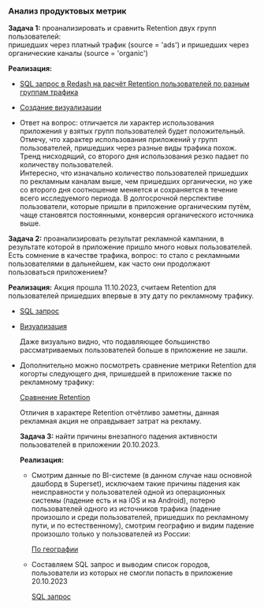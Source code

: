 ###  Анализ продуктовых метрик
**Задача 1:**    проанализировать и сравнить Retention двух групп пользователей:   
пришедших через платный трафик (source = 'ads') и пришедших через органические каналы (source = 'organic')   
 
**Реализация:**   
- [SQL запрос в Redash на расчёт Retention пользователей по разным группам трафика](https://github.com/Vitochkasonik/Simulator_analitik/blob/main/Product_metrics/Retention_2023_10_10.jpg)  
- [Создание визуализации](https://github.com/Vitochkasonik/Simulator_analitik/blob/main/Product_metrics/Retention_2023_10_10_chart.jpg)     
    
- Ответ на вопрос: отличается ли характер использования приложения у взятых групп пользователей будет положительный.    
    Отмечу, что характер использования приложений у групп пользователей, пришедших через разные виды трафика похож. Тренд нисходящий, со второго дня использования резко падает по количеству пользователей.    
    Интересно, что изначально количество пользователей пришедших по рекламным каналам выше, чем пришедших органически, но уже со второго дня соотношение меняется и сохраняется в течение всего исследуемого периода.
    В долгосрочной перспективе пользователи, которые пришли в приложение органическим путём, чаще становятся постоянными, конверсия органического источника выше.
    
**Задача 2:** проанализировать результат рекламной кампании, в результате которой в приложение пришло много новых пользователей.  Есть сомнение в качестве трафика, вопрос: то стало с рекламными пользователями в дальнейшем, как часто они продолжают пользоваться приложением?

**Реализация:**
Акция прошла 11.10.2023, считаем Retention для пользователей пришедших впервые в эту дату по рекламному трафику.  

- [SQL запрос](https://github.com/Vitochkasonik/Simulator_analitik/blob/main/Product_metrics/Retention_2023_10_11.jpg)
- [Визуализация](https://github.com/Vitochkasonik/Simulator_analitik/blob/main/Product_metrics/retention-%D0%B4%D0%BB%D1%8F-%D0%BA%D0%BE%D0%B3%D0%BE%D1%80%D1%82%D1%8B-11-10-23_chart.jpg)

  Даже визуально видно, что подавляющее большинство рассматриваемых пользователей больше в приложение не зашли.
  
- Дополнительно можно посмотреть сравнение метрики Retention для когорты следующего дня, пришедшей в приложение также по рекламному трафику:
  
  [Сравнение Retention](https://github.com/Vitochkasonik/Simulator_analitik/blob/main/Product_metrics/retention-11-10%20%D0%B8%2012-10.jpg)
  
  Отличия в характере Retention отчётливо заметны, данная рекламная акция не оправдывает затрат на рекламу.

   **Задача 3:** найти причины внезапного падения активности пользователей в приложении 20.10.2023.

  **Реализация:**
  - Смотрим данные по BI-системе (в данном случае наш основной дашборд в Superset), исключаем такие причины падения как неисправности у пользователей одной из операционных системы (падение есть и на iOS и на Android), потерю пользователей одного из источников трафика (падение произошло и среди пользователей, пришедших по рекламному пути, и по естественному), смотрим географию и видим падение произошло только у пользователей из России:
     
    [По географии](https://github.com/Vitochkasonik/Simulator_analitik/blob/main/Product_metrics/geografic.jpg)
  - Составляем SQL запрос и выводим список городов, пользователи из которых не смогли попасть в приложение 20.10.2023

     [SQL запрос](https://github.com/Vitochkasonik/Simulator_analitik/blob/main/Product_metrics/SQL_cities.jpg)
  
